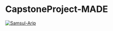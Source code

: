 # CapstoneProject-MADE
[![Samsul-Arip](https://circleci.com/gh/Samsul-Arip/CapstoneProject-MADE.svg?style=svg)](https://circleci.com/gh/Samsul-Arip/CapstoneProject-MADE)
